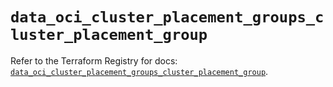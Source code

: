 # `data_oci_cluster_placement_groups_cluster_placement_group`

Refer to the Terraform Registry for docs: [`data_oci_cluster_placement_groups_cluster_placement_group`](https://registry.terraform.io/providers/oracle/oci/6.18.0/docs/data-sources/cluster_placement_groups_cluster_placement_group).
